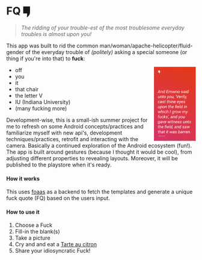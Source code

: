 # FQ       <img src="art/quote-icon-dark.png" align="center" width="18"/>

>_The ridding of your trouble-est of the most troublesome everyday troubles is almost upon you!_

This app was built to rid the common man/woman/apache-helicopter/fluid-gender of the everyday trouble of _(politely)_ asking a special someone (or thing if you're into that) to **fuck**:

<img align="right" src="screenshots/quote.png" width="22%">

- off
- you
- it
- that chair
- the letter V
- IU (Indiana University)
- (many fucking more)

Development-wise, this is a small-ish summer project for me to refresh on some Android concepts/practices and familiarize myself with new api's, development techniques/practices, retrofit and interacting with the camera. Basically a continued exploration of the Android ecosystem (fun!). The app is built around gestures (because I thought it would be cool), from adjusting different properties to revealing layouts. Moreover, it will be published to the playstore when it's ready.

#### How it works
This uses [foaas](https://www.foaas.com) as a backend to fetch the templates and generate a unique fuck quote (FQ) based on the users input.

#### How to use it
1. Choose a Fuck
2. Fill-in the blank(s)
3. Take a picture
4. Cry and and eat a [Tarte au citron](https://en.wikipedia.org/wiki/Lemon_tart)
5. Share your idiosyncratic Fuck!

